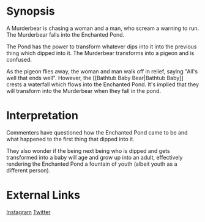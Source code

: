 # Synopsis
A Murderbear is chasing a woman and a man, who scream a warning to run. The Murderbear falls into the Enchanted Pond.

The Pond has the power to transform whatever dips into it into the previous thing which dipped into it. The Murderbear transforms into a pigeon and is confused.

As the pigeon flies away, the woman and man walk off in relief, saying "All's well that ends well". However, the [[Bathtub Baby Bear|Bathtub Baby]] crests a waterfall which flows into the Enchanted Pond. It's implied that they will transform into the Murderbear when they fall in the pond.

# Interpretation
Commenters have questioned how the Enchanted Pond came to be and what happened to the first thing that dipped into it.

They also wonder if the being next being who is dipped and gets transformed into a baby will age and grow up into an adult, effectively rendering the Enchanted Pond a fountain of youth (albeit youth as a different person).

# External Links
[Instagram](https://www.instagram.com/p/B22QJ8HDF8T/)
[Twitter]()